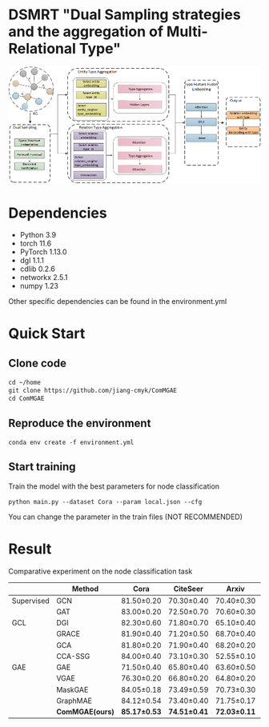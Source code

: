# DSMRT "Dual Sampling strategies and the aggregation of Multi-Relational Type"

<p>
  <img src="fig/整体模型图.png" width="1000">
  <br />
</p>



# Dependencies
* Python 3.9
* torch 11.6
* PyTorch 1.13.0
* dgl 1.1.1
* cdlib 0.2.6
* networkx 2.5.1
* numpy 1.23

Other specific dependencies can be found in the environment.yml

# Quick Start
## Clone code 
~~~shell
cd ~/home
git clone https://github.com/jiang-cmyk/ComMGAE
cd ComMGAE
~~~

## Reproduce the environment
~~~conda
conda env create -f environment.yml
~~~

## Start training
Train the model with the best parameters for node classification
~~~shell
python main.py --dataset Cora --param local.json --cfg
~~~
You can change the parameter in the train files (NOT RECOMMENDED)

# Result
Comparative experiment on the node classification task

|            | Method | Cora  | CiteSeer | Arxiv | Computers | Photo |
|------------|---|:---:|:---:|:---:|:---:|:---:|
| Supervised | GCN   | 81.50±0.20 | 70.30±0.40 | 70.40±0.30 | 86.51±0.54 | 92.42±0.22 |
|            | GAT   | 83.00±0.20 | 72.50±0.70 | 70.60±0.30 | 86.93±0.29 | 92.56±0.35 |
| GCL        | DGI   | 82.30±0.60 | 71.80±0.70 | 65.10±0.40 | 83.95±0.47 | 91.61±0.22 |
|            | GRACE | 81.90±0.40 | 71.20±0.50 | 68.70±0.40 | 86.25±0.25 | 92.15±0.24 |
|            | GCA   | 81.80±0.20 | 71.90±0.40 | 68.20±0.20 | 87.85±0.31 | 92.53±0.16|
|            | CCA-SSG | 84.00±0.40 | 73.10±0.30 | 52.55±0.10 | 88.74±0.28 | 93.14±0.14|
| GAE        | GAE | 71.50±0.40 | 65.80±0.40 | 63.60±0.50 | 85.10±0.40 | 91.00±0.10 |
|            | VGAE  | 76.30±0.20 | 66.80±0.20 | 64.80±0.20 | 85.80±0.30 | 91.50±0.20 |
|            | MaskGAE | 84.05±0.18 | 73.49±0.59 | 70.73±0.30 | 89.01±0.34 | 92.89±0.18 |
|            | GraphMAE | 84.12±0.54 | 73.40±0.40 | 71.75±0.17 | 88.04±0.54 | 92.43±0.16 |
|            | **ComMGAE(ours)** | __85.17±0.53__ | __74.51±0.41__ | __72.03±0.11__ | __89.80±0.14__ | __93.22±0.26__|